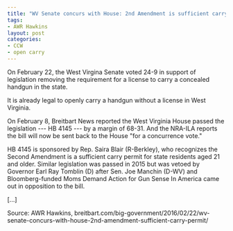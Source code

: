 ```yaml
---
title: "WV Senate concurs with House: 2nd Amendment is sufficient carry permit"
tags:
- AWR Hawkins
layout: post
categories:
- CCW
- open carry
---
```


On February 22, the West Virgina Senate voted 24-9 in support of legislation removing the requirement for a license to carry a concealed handgun in the state.

It is already legal to openly carry a handgun without a license in West Virginia.

On February 8, Breitbart News reported the West Virginia House passed the legislation --- HB 4145 --- by a margin of 68-31. And the NRA-ILA reports the bill will now be sent back to the House "for a concurrence vote."

HB 4145 is sponsored by Rep. Saira Blair (R-Berkley), who recognizes the Second Amendment is a sufficient carry permit for state residents aged 21 and older. Similar legislation was passed in 2015 but was vetoed by Governor Earl Ray Tomblin (D) after Sen. Joe Manchin (D-WV) and Bloomberg-funded Moms Demand Action for Gun Sense In America came out in opposition to the bill.

\[...\]

Source: AWR Hawkins, breitbart.com/big-government/2016/02/22/wv-senate-concurs-with-house-2nd-amendment-sufficient-carry-permit/
